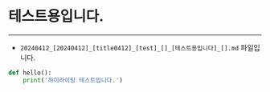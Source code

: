 
# 테스트용입니다.

---

* `20240412_[20240412]_[title0412]_[test]_[]_[테스트용입니다]_[].md` 파일입니다.
```python
def hello():
    print('하이라이팅 테스트입니다.')
```
